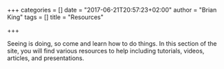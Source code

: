 +++
categories = []
date = "2017-06-21T20:57:23+02:00"
author = "Brian King"
tags = []
title = "Resources"

+++

Seeing is doing, so come and learn how to do things. In this section of the site, you will find various resources to help including tutorials, videos, articles, and presentations.
